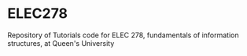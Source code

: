 # ELEC278
Repository of Tutorials code for ELEC 278, fundamentals of information structures, at Queen's University
